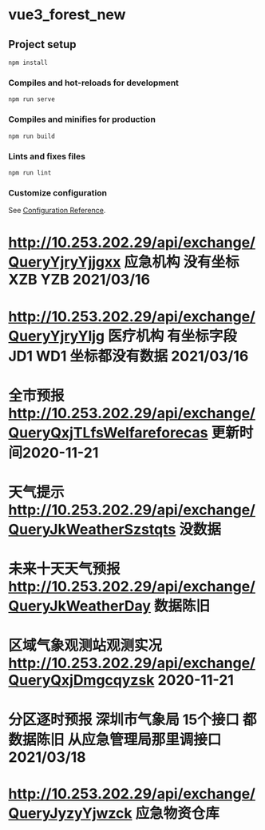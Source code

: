 # vue3_forest_new

## Project setup
```
npm install
```

### Compiles and hot-reloads for development
```
npm run serve
```

### Compiles and minifies for production
```
npm run build
```

### Lints and fixes files
```
npm run lint
```

### Customize configuration
See [Configuration Reference](https://cli.vuejs.org/config/).

# http://10.253.202.29/api/exchange/QueryYjryYjjgxx 应急机构 没有坐标 XZB YZB 2021/03/16
# http://10.253.202.29/api/exchange/QueryYjryYljg 医疗机构 有坐标字段 JD1 WD1 坐标都没有数据 2021/03/16
# 全市预报 http://10.253.202.29/api/exchange/QueryQxjTLfsWelfareforecas 更新时间2020-11-21
# 天气提示 http://10.253.202.29/api/exchange/QueryJkWeatherSzstqts 没数据
# 未来十天天气预报 http://10.253.202.29/api/exchange/QueryJkWeatherDay 数据陈旧
# 区域气象观测站观测实况 http://10.253.202.29/api/exchange/QueryQxjDmgcqyzsk 2020-11-21
# 分区逐时预报  深圳市气象局 15个接口 都数据陈旧 从应急管理局那里调接口 2021/03/18
#  http://10.253.202.29/api/exchange/QueryJyzyYjwzck 应急物资仓库
